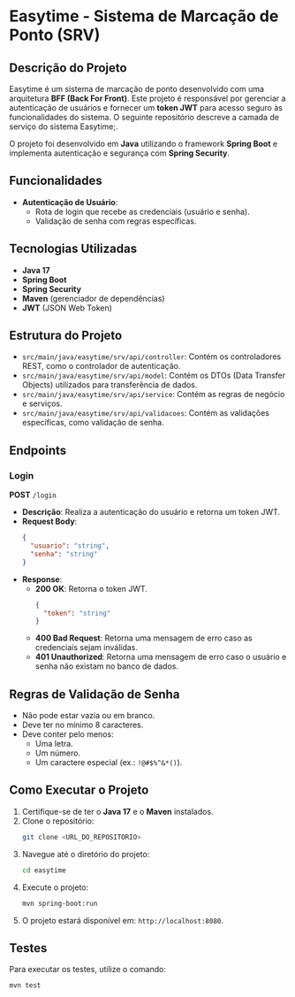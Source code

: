 [//]: # (BackEnd For Frontend &#40;BFF&#41; do projeto de gerenciamento de ponto eletrônico EasyTime.)
# Easytime - Sistema de Marcação de Ponto (SRV)

## Descrição do Projeto
Easytime é um sistema de marcação de ponto desenvolvido com uma arquitetura **BFF (Back For Front)**. Este projeto é responsável por gerenciar a autenticação de usuários e fornecer um **token JWT** para acesso seguro às funcionalidades do sistema. O seguinte repositório descreve a camada de serviço do sistema Easytime;.

O projeto foi desenvolvido em **Java** utilizando o framework **Spring Boot** e implementa autenticação e segurança com **Spring Security**.

## Funcionalidades
- **Autenticação de Usuário**:
    - Rota de login que recebe as credenciais (usuário e senha).
    - Validação de senha com regras específicas.

## Tecnologias Utilizadas
- **Java 17**
- **Spring Boot**
- **Spring Security**
- **Maven** (gerenciador de dependências)
- **JWT** (JSON Web Token)

## Estrutura do Projeto
- `src/main/java/easytime/srv/api/controller`: Contém os controladores REST, como o controlador de autenticação.
- `src/main/java/easytime/srv/api/model`: Contém os DTOs (Data Transfer Objects) utilizados para transferência de dados.
- `src/main/java/easytime/srv/api/service`: Contém as regras de negócio e serviços.
- `src/main/java/easytime/srv/api/validacoes`: Contém as validações específicas, como validação de senha.

## Endpoints

### Login
**POST** `/login`

- **Descrição**: Realiza a autenticação do usuário e retorna um token JWT.
- **Request Body**:
  ```json
  {
    "usuario": "string",
    "senha": "string"
  }
  ```
- **Response**:
    - **200 OK**: Retorna o token JWT.
      ```json
      {
        "token": "string"
      }
      ```
    - **400 Bad Request**: Retorna uma mensagem de erro caso as credenciais sejam inválidas.
    - **401 Unauthorized**: Retorna uma mensagem de erro caso o usuário e senha não existam no banco de dados.

## Regras de Validação de Senha
- Não pode estar vazia ou em branco.
- Deve ter no mínimo 8 caracteres.
- Deve conter pelo menos:
    - Uma letra.
    - Um número.
    - Um caractere especial (ex.: `!@#$%^&*()`).

## Como Executar o Projeto
1. Certifique-se de ter o **Java 17** e o **Maven** instalados.
2. Clone o repositório:
   ```bash
   git clone <URL_DO_REPOSITORIO>
   ```
3. Navegue até o diretório do projeto:
   ```bash
   cd easytime
   ```
4. Execute o projeto:
   ```bash
   mvn spring-boot:run
   ```
5. O projeto estará disponível em: `http://localhost:8080`.

## Testes
Para executar os testes, utilize o comando:
```bash
mvn test
```

